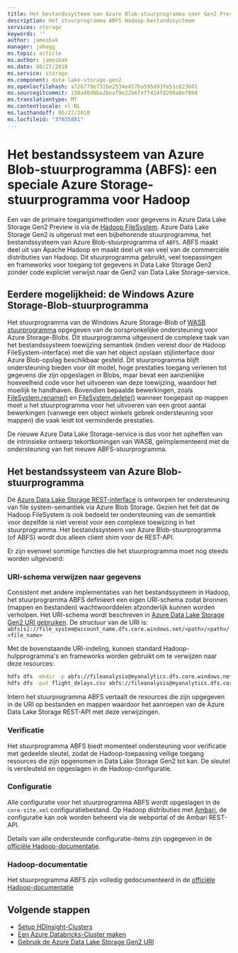 ```yaml
---
title: Het bestandssysteem van Azure Blob-stuurprogramma voor Gen2 Preview van Azure Data Lake Storage
description: Het stuurprogramma ABFS Hadoop-bestandssysteem
services: storage
keywords: ''
author: jamesbak
manager: jahogg
ms.topic: article
ms.author: jamesbak
ms.date: 06/27/2018
ms.service: storage
ms.component: data-lake-storage-gen2
ms.openlocfilehash: a726779e731be2534e457ba595d93fe51c023601
ms.sourcegitcommit: 150a40d8ba2beaf9e22b6feff414f8298a8ef868
ms.translationtype: MT
ms.contentlocale: nl-NL
ms.lasthandoff: 06/27/2018
ms.locfileid: "37035881"
---
```

# <a name="the-azure-blob-filesystem-driver-abfs-a-dedicated-azure-storage-driver-for-hadoop"></a>Het bestandssysteem van Azure Blob-stuurprogramma (ABFS): een speciale Azure Storage-stuurprogramma voor Hadoop

Een van de primaire toegangsmethoden voor gegevens in Azure Data Lake Storage Gen2 Preview is via de [Hadoop FileSystem](https://hadoop.apache.org/docs/current/hadoop-project-dist/hadoop-common/filesystem/index.html). Azure Data Lake Storage Gen2 is uitgerust met een bijbehorende stuurprogramma, het bestandssysteem van Azure Blob-stuurprogramma of `ABFS`. ABFS maakt deel uit van Apache Hadoop en maakt deel uit van veel van de commerciële distributies van Hadoop. Dit stuurprogramma gebruikt, veel toepassingen en frameworks voor toegang tot gegevens in Data Lake Storage Gen2 zonder code expliciet verwijst naar de Gen2 van Data Lake Storage-service.

## <a name="prior-capability-the-windows-azure-storage-blob-driver"></a>Eerdere mogelijkheid: de Windows Azure Storage-Blob-stuurprogramma

Het stuurprogramma van de Windows Azure Storage-Blob of [WASB stuurprogramma](https://hadoop.apache.org/docs/current/hadoop-azure/index.html) opgegeven van de oorspronkelijke ondersteuning voor Azure Storage-Blobs. Dit stuurprogramma uitgevoerd de complexe taak van het bestandssysteem toewijzing semantiek (indien vereist door de Hadoop FileSystem-interface) met die van het object opslaan stijlinterface door Azure Blob-opslag beschikbaar gesteld. Dit stuurprogramma blijft ondersteuning bieden voor dit model, hoge prestaties toegang verlenen tot gegevens die zijn opgeslagen in Blobs, maar bevat een aanzienlijke hoeveelheid code voor het uitvoeren van deze toewijzing, waardoor het moeilijk te handhaven. Bovendien bepaalde bewerkingen, zoals [FileSystem.rename()](http://hadoop.apache.org/docs/current/hadoop-project-dist/hadoop-common/filesystem/filesystem.html#boolean_renamePath_src_Path_d) en [FileSystem.delete()](http://hadoop.apache.org/docs/current/hadoop-project-dist/hadoop-common/filesystem/filesystem.html#boolean_deletePath_p_boolean_recursive) wanneer toegepast op mappen moet u het stuurprogramma voor het uitvoeren van een groot aantal bewerkingen (vanwege een object winkels gebrek ondersteuning voor mappen) die vaak leidt tot verminderde prestaties.

De nieuwe Azure Data Lake Storage-service is dus voor het opheffen van de intrinsieke ontwerp tekortkomingen van WASB, geïmplementeerd met de ondersteuning van het nieuwe ABFS-stuurprogramma.

## <a name="the-azure-blob-file-system-driver"></a>Het bestandssysteem van Azure Blob-stuurprogramma

De [Azure Data Lake Storage REST-interface](https://docs.microsoft.com/en-us/rest/api/datalakestorage/) is ontworpen ter ondersteuning van file system-semantiek via Azure Blob Storage. Gezien het feit dat de Hadoop FileSystem is ook bedoeld ter ondersteuning van de semantiek voor dezelfde is niet vereist voor een complexe toewijzing in het stuurprogramma. Het bestandssysteem van Azure Blob-stuurprogramma (of ABFS) wordt dus alleen client shim voor de REST-API.

Er zijn evenwel sommige functies die het stuurprogramma moet nog steeds worden uitgevoerd:

### <a name="uri-scheme-to-reference-data"></a>URI-schema verwijzen naar gegevens

Consistent met andere implementaties van het bestandssysteem in Hadoop, het stuurprogramma ABFS definieert een eigen URI-schema zodat bronnen (mappen en bestanden) wachtwoorddelen afzonderlijk kunnen worden verholpen. Het URI-schema wordt beschreven in [Azure Data Lake Storage Gen2 URI gebruiken](./introduction-abfs-uri.md). De structuur van de URI is: `abfs[s]://file_system@account_name.dfs.core.windows.net/<path>/<path>/<file_name>`

Met de bovenstaande URI-indeling, kunnen standard Hadoop-hulpprogramma's en frameworks worden gebruikt om te verwijzen naar deze resources:

```bash
hdfs dfs -mkdir -p abfs://fileanalysis@myanalytics.dfs.core.windows.net/tutorials/flightdelays/data 
hdfs dfs -put flight_delays.csv abfs://fileanalysis@myanalytics.dfs.core.windows.net/tutorials/flightdelays/data/ 
```

Intern het stuurprogramma ABFS vertaalt de resources die zijn opgegeven in de URI op bestanden en mappen waardoor het aanroepen van de Azure Data Lake Storage REST-API met deze verwijzingen.

### <a name="authentication"></a>Verificatie

Het stuurprogramma ABFS biedt momenteel ondersteuning voor verificatie met gedeelde sleutel, zodat de Hadoop-toepassing veilige toegang resources die zijn opgenomen in Data Lake Storage Gen2 tot kan. De sleutel is versleuteld en opgeslagen in de Hadoop-configuratie.

### <a name="configuration"></a>Configuratie

Alle configuratie voor het stuurprogramma ABFS wordt opgeslagen in de <code>core-site.xml</code> configuratiebestand. Op Hadoop distributies met [Ambari](http://ambari.apache.org/), de configuratie kan ook worden beheerd via de webportal of de Ambari REST-API.

Details van alle ondersteunde configuratie-items zijn opgegeven in de [officiële Hadoop-documentatie](http://hadoop.apache.org/docs/current/hadoop-azure/index.html).

### <a name="hadoop-documentation"></a>Hadoop-documentatie

Het stuurprogramma ABFS zijn volledig gedocumenteerd in de [officiële Hadoop-documentatie](http://hadoop.apache.org/docs/current/hadoop-azure/index.html)

## <a name="next-steps"></a>Volgende stappen

- [Setup HDInsight-Clusters](./quickstart-create-connect-hdi-cluster.md)
- [Een Azure Databricks-Cluster maken](./quickstart-create-databricks-account.md)
- [Gebruik de Azure Data Lake Storage Gen2 URI](./introduction-abfs-uri.md)